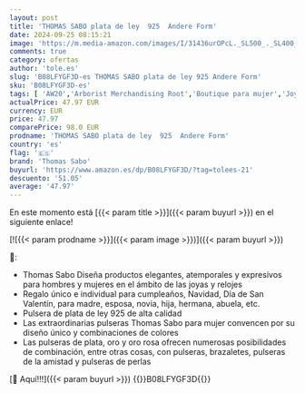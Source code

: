```yaml
---
layout: post
title: 'THOMAS SABO plata de ley  925  Andere Form'
date: 2024-09-25 08:15:21
image: 'https://m.media-amazon.com/images/I/31436urOPcL._SL500_._SL400_.jpg'
comments: true
category: ofertas
author: 'tole.es'
slug: 'B08LFYGF3D-es THOMAS SABO plata de ley 925 Andere Form'
sku: 'B08LFYGF3D-es'
tags: [ 'AW20','Arborist Merchandising Root','Boutique para mujer','Joyería para mujer','Moda','Moda Mujer','Pulseras para mujer','Self Service','Special Features Stores','c8538d25-3af9-48d3-aeff-5f3ce5572a36_0','c8538d25-3af9-48d3-aeff-5f3ce5572a36_1501','c8538d25-3af9-48d3-aeff-5f3ce5572a36_4401','de','ley','plata','thomas sabo','🇪🇸', ]
actualPrice: 47.97 EUR
currency: EUR
price: 47.97
comparePrice: 98.0 EUR
prodname: 'THOMAS SABO plata de ley  925  Andere Form'
country: 'es'
flag: '🇪🇸'
brand: 'Thomas Sabo'
buyurl: 'https://www.amazon.es/dp/B08LFYGF3D/?tag=tolees-21'
descuento: '51.05'
average: '47.97'
---
```


En este momento está [{{< param title >}}]({{< param buyurl >}}) en el siguiente enlace!

[![{{< param prodname >}}]({{< param image >}})]({{< param buyurl >}})

🔎:

- Thomas Sabo Diseña productos elegantes, atemporales y expresivos para hombres y mujeres en el ámbito de las joyas y relojes
- Regalo único e individual para cumpleaños, Navidad, Día de San Valentín, para madre, esposa, novia, hija, hermana, abuela, etc.
- Pulsera de plata de ley 925 de alta calidad
- Las extraordinarias pulseras Thomas Sabo para mujer convencen por su diseño único y combinaciones de colores
- Las pulseras de plata, oro y oro rosa ofrecen numerosas posibilidades de combinación, entre otras cosas, con pulseras, brazaletes, pulseras de la amistad y pulseras de perlas

[🛒 Aquí!!!]({{< param buyurl >}})
{{<world>}}B08LFYGF3D{{</world>}}
